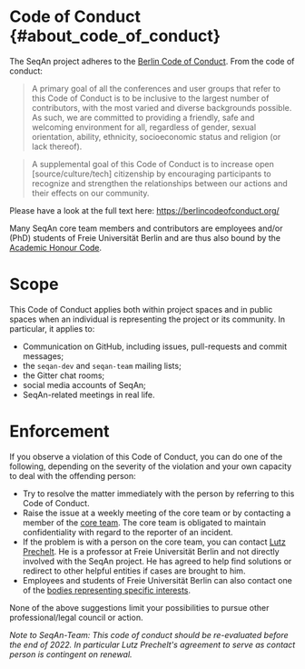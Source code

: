 <!--
SPDX-FileCopyrightText: 2006-2025, Knut Reinert & Freie Universität Berlin
SPDX-FileCopyrightText: 2016-2025, Knut Reinert & MPI für molekulare Genetik
SPDX-License-Identifier: CC-BY-4.0
-->

# Code of Conduct {#about_code_of_conduct}

The SeqAn project adheres to the [Berlin Code of Conduct](https://berlincodeofconduct.org/). From the code of conduct:

> A primary goal of all the conferences and user groups that refer to this Code of Conduct is to be inclusive to the largest number of contributors, with the most varied and diverse backgrounds possible. As such, we are committed to providing a friendly, safe and welcoming environment for all, regardless of gender, sexual orientation, ability, ethnicity, socioeconomic status and religion (or lack thereof).

> A supplemental goal of this Code of Conduct is to increase open [source/culture/tech] citizenship by encouraging participants to recognize and strengthen the relationships between our actions and their effects on our community.

Please have a look at the full text here: https://berlincodeofconduct.org/

Many SeqAn core team members and contributors are employees and/or (PhD) students of Freie Universität Berlin and
are thus also bound by the
[Academic Honour Code](https://www.fu-berlin.de/service/zuvdocs/amtsblatt/2002/ab292002.pdf).

# Scope

This Code of Conduct applies both within project spaces and in public spaces when an individual is representing the
project or its community. In particular, it applies to:

  * Communication on GitHub, including issues, pull-requests and commit messages;
  * the `seqan-dev` and `seqan-team` mailing lists;
  * the Gitter chat rooms;
  * social media accounts of SeqAn;
  * SeqAn-related meetings in real life.

# Enforcement

If you observe a violation of this Code of Conduct, you can do one of the following, depending on the severity of
the violation and your own capacity to deal with the offending person:

  * Try to resolve the matter immediately with the person by referring to this Code of Conduct.
  * Raise the issue at a weekly meeting of the core team or by contacting a member of the
    [core team](https://github.com/orgs/seqan/teams/core). The core team is obligated to maintain confidentiality with
    regard to the reporter of an incident.
  * If the problem is with a person on the core team, you can contact [Lutz Prechelt](mailto:<prechelt@inf.fu-berlin.de>).
    He is a professor at Freie Universität Berlin and not directly involved with the SeqAn project. He has agreed to
    help find solutions or redirect to other helpful entities if cases are brought to him.
  * Employees and students of Freie Universität Berlin can also contact one of the
    [bodies representing specific interests](https://www.fu-berlin.de/en/einrichtungen/interessenvertretungen/index.html).

None of the above suggestions limit your possibilities to pursue other professional/legal council or action.

*Note to SeqAn-Team: This code of conduct should be re-evaluated before the end of 2022. In particular Lutz Prechelt's
agreement to serve as contact person is contingent on renewal.*
